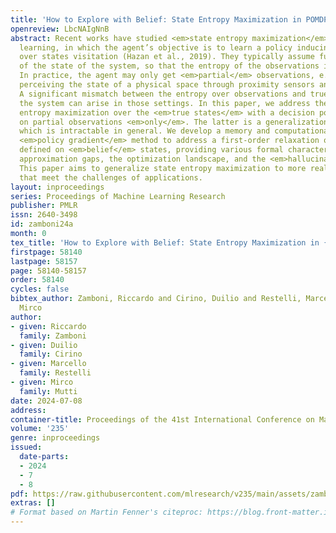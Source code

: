 ```yaml
---
title: 'How to Explore with Belief: State Entropy Maximization in POMDPs'
openreview: LbcNAIgNnB
abstract: Recent works have studied <em>state entropy maximization</em> in reinforcement
  learning, in which the agent’s objective is to learn a policy inducing high entropy
  over states visitation (Hazan et al., 2019). They typically assume full observability
  of the state of the system, so that the entropy of the observations is maximized.
  In practice, the agent may only get <em>partial</em> observations, e.g., a robot
  perceiving the state of a physical space through proximity sensors and cameras.
  A significant mismatch between the entropy over observations and true states of
  the system can arise in those settings. In this paper, we address the problem of
  entropy maximization over the <em>true states</em> with a decision policy conditioned
  on partial observations <em>only</em>. The latter is a generalization of POMDPs,
  which is intractable in general. We develop a memory and computationally efficient
  <em>policy gradient</em> method to address a first-order relaxation of the objective
  defined on <em>belief</em> states, providing various formal characterizations of
  approximation gaps, the optimization landscape, and the <em>hallucination</em> problem.
  This paper aims to generalize state entropy maximization to more realistic domains
  that meet the challenges of applications.
layout: inproceedings
series: Proceedings of Machine Learning Research
publisher: PMLR
issn: 2640-3498
id: zamboni24a
month: 0
tex_title: 'How to Explore with Belief: State Entropy Maximization in {POMDP}s'
firstpage: 58140
lastpage: 58157
page: 58140-58157
order: 58140
cycles: false
bibtex_author: Zamboni, Riccardo and Cirino, Duilio and Restelli, Marcello and Mutti,
  Mirco
author:
- given: Riccardo
  family: Zamboni
- given: Duilio
  family: Cirino
- given: Marcello
  family: Restelli
- given: Mirco
  family: Mutti
date: 2024-07-08
address:
container-title: Proceedings of the 41st International Conference on Machine Learning
volume: '235'
genre: inproceedings
issued:
  date-parts:
  - 2024
  - 7
  - 8
pdf: https://raw.githubusercontent.com/mlresearch/v235/main/assets/zamboni24a/zamboni24a.pdf
extras: []
# Format based on Martin Fenner's citeproc: https://blog.front-matter.io/posts/citeproc-yaml-for-bibliographies/
---
```

